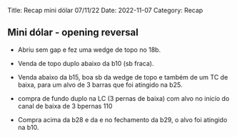 Title: Recap mini dólar 07/11/22
Date: 2022-11-07
Category: Recap

## Mini dólar - opening reversal

* Abriu sem gap e fez uma wedge de topo no 18b.

* Venda de topo duplo abaixo da b10 (sb fraca).

* Venda abaixo da b15, boa sb da wedge de topo e também de um TC de baixa, para um alvo de 3 barras que foi atingido na b25.

* compra de fundo duplo na LC (3 pernas de baixa) com alvo no inicío do canal de baixa de 3 bpernas 110

* Compra acima da b28 e da e no fechamento da b29, o alvo foi atingido na b10.

